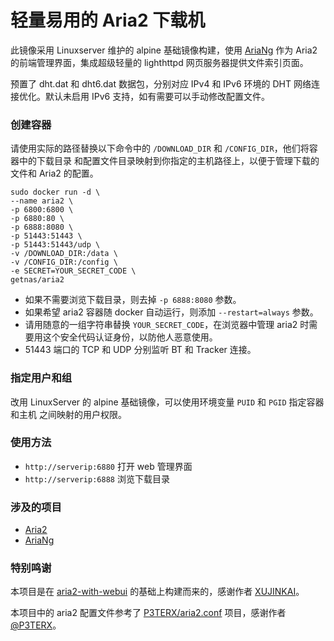 # 轻量易用的 Aria2 下载机

此镜像采用 Linuxserver 维护的 alpine 基础镜像构建，使用 [AriaNg](https://github.com/mayswind/AriaNg) 作为 Aria2 的前端管理界面，集成超级轻量的 lighthttpd 网页服务器提供文件索引页面。

预置了 dht.dat 和 dht6.dat 数据包，分别对应 IPv4 和 IPv6 环境的 DHT 网络连接优化。默认未启用 IPv6 支持，如有需要可以手动修改配置文件。

### 创建容器

请使用实际的路径替换以下命令中的 `/DOWNLOAD_DIR` 和 `/CONFIG_DIR`，他们将容器中的下载目录
和配置文件目录映射到你指定的主机路径上，以便于管理下载的文件和 Aria2 的配置。

```
sudo docker run -d \
--name aria2 \
-p 6800:6800 \
-p 6880:80 \
-p 6888:8080 \
-p 51443:51443 \
-p 51443:51443/udp \
-v /DOWNLOAD_DIR:/data \
-v /CONFIG_DIR:/config \
-e SECRET=YOUR_SECRET_CODE \
getnas/aria2
```

- 如果不需要浏览下载目录，则去掉 `-p 6888:8080` 参数。
- 如果希望 aria2 容器随 docker 自动运行，则添加 `--restart=always` 参数。
- 请用随意的一组字符串替换 `YOUR_SECRET_CODE`，在浏览器中管理 aria2 时需要用这个安全代码认证身份，以防他人恶意使用。
- 51443 端口的 TCP 和 UDP 分别监听 BT 和 Tracker 连接。

### 指定用户和组

改用 LinuxServer 的 alpine 基础镜像，可以使用环境变量 `PUID` 和 `PGID` 指定容器和主机
之间映射的用户权限。

### 使用方法

* `http://serverip:6880` 打开 web 管理界面
* `http://serverip:6888` 浏览下载目录

### 涉及的项目

* [Aria2](https://github.com/aria2/aria2)
* [AriaNg](https://github.com/mayswind/AriaNg)


### 特别鸣谢

本项目是在 [aria2-with-webui](https://github.com/XUJINKAI/aria2-with-webui) 的基础上构建而来的，感谢作者 [XUJINKAI](https://github.com/XUJINKAI)。

本项目中的 aria2 配置文件参考了 [P3TERX/aria2.conf](https://github.com/P3TERX/aria2.conf) 项目，感谢作者 [@P3TERX](https://github.com/P3TERX)。